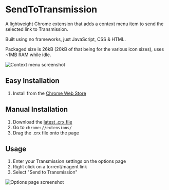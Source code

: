 SendToTransmission
===

A lightweight Chrome extension that adds a context menu item to send the selected link to Transmission.

Built using no frameworks, just JavaScript, CSS & HTML. 

Packaged size is 26kB (20kB of that being for the various icon sizes), uses ~1MB RAM while idle. 

<img src="screenshot.png" alt="Context menu screenshot" />

Easy Installation
---
1. Install from the [Chrome Web Store](https://chrome.google.com/webstore/detail/send-to-transmission/eofpjahbojddbghdiljnfongjdomhmno) 

Manual Installation
---
1. Download the [latest .crx file](https://github.com/rjpr/SendToTransmission/releases/latest)
2. Go to `chrome://extensions/`
3. Drag the .crx file onto the page

Usage
---
1. Enter your Transmission settings on the options page
2. Right click on a torrent/magent link
3. Select "Send to Transmission"

<img src="screenshot_options.png" alt="Options page screenshot" />
